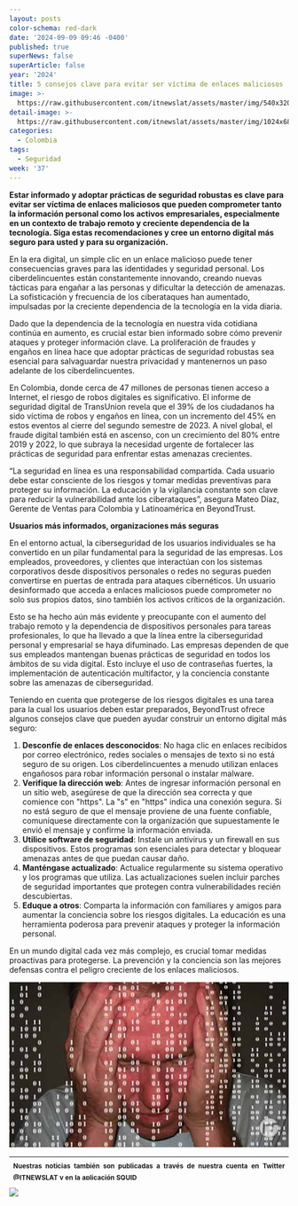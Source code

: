 ```yaml
---
layout: posts
color-schema: red-dark
date: '2024-09-09 09:46 -0400'
published: true
superNews: false
superArticle: false
year: '2024'
title: 5 consejos clave para evitar ser víctima de enlaces maliciosos
image: >-
  https://raw.githubusercontent.com/itnewslat/assets/master/img/540x320/Ataque-usuario-p.jpg
detail-image: >-
  https://raw.githubusercontent.com/itnewslat/assets/master/img/1024x680/Ataque-usuario-g.jpg
categories:
  - Colombia
tags:
  - Seguridad
week: '37'
---
```

**Estar informado y adoptar prácticas de seguridad robustas es clave para evitar ser víctima de enlaces maliciosos que pueden comprometer tanto la información personal como los activos empresariales, especialmente en un contexto de trabajo remoto y creciente dependencia de la tecnología. Siga estas recomendaciones y cree un entorno digital más seguro para usted y para su organización.**

En la era digital, un simple clic en un enlace malicioso puede tener consecuencias graves para las identidades y seguridad personal. Los ciberdelincuentes están constantemente innovando, creando nuevas tácticas para engañar a las personas y dificultar la detección de amenazas. La sofisticación y frecuencia de los ciberataques han aumentado, impulsadas por la creciente dependencia de la tecnología en la vida diaria.

Dado que la dependencia de la tecnología en nuestra vida cotidiana continúa en aumento, es crucial estar bien informado sobre cómo prevenir ataques y proteger información clave. La proliferación de fraudes y engaños en línea hace que adoptar prácticas de seguridad robustas sea esencial para salvaguardar nuestra privacidad y mantenernos un paso adelante de los ciberdelincuentes.

En Colombia, donde cerca de 47 millones de personas tienen acceso a Internet, el riesgo de robos digitales es significativo. El informe de seguridad digital de TransUnion revela que el 39% de los ciudadanos ha sido víctima de robos y engaños en línea, con un incremento del 45% en estos eventos al cierre del segundo semestre de 2023. A nivel global, el fraude digital también está en ascenso, con un crecimiento del 80% entre 2019 y 2022, lo que subraya la necesidad urgente de fortalecer las prácticas de seguridad para enfrentar estas amenazas crecientes.

“La seguridad en línea es una responsabilidad compartida. Cada usuario debe estar consciente de los riesgos y tomar medidas preventivas para proteger su información. La educación y la vigilancia constante son clave para reducir la vulnerabilidad ante los ciberataques”, asegura Mateo Díaz, Gerente de Ventas para Colombia y Latinoamérica en BeyondTrust.

**Usuarios más informados, organizaciones más seguras**

En el entorno actual, la ciberseguridad de los usuarios individuales se ha convertido en un pilar fundamental para la seguridad de las empresas. Los empleados, proveedores, y clientes que interactúan con los sistemas corporativos desde dispositivos personales o redes no seguras pueden convertirse en puertas de entrada para ataques cibernéticos. Un usuario desinformado que acceda a enlaces maliciosos puede comprometer no solo sus propios datos, sino también los activos críticos de la organización. 

Esto se ha hecho aún más evidente y preocupante con el aumento del trabajo remoto y la dependencia de dispositivos personales para tareas profesionales, lo que ha llevado a que la línea entre la ciberseguridad personal y empresarial se haya difuminado. Las empresas dependen de que sus empleados mantengan buenas prácticas de seguridad en todos los ámbitos de su vida digital. Esto incluye el uso de contraseñas fuertes, la implementación de autenticación multifactor, y la conciencia constante sobre las amenazas de ciberseguridad.

Teniendo en cuenta que protegerse de los riesgos digitales es una tarea para la cual los usuarios deben estar preparados, BeyondTrust ofrece algunos consejos clave que pueden ayudar construir un entorno digital más seguro:

1. **Desconfíe de enlaces desconocidos**: No haga clic en enlaces recibidos por correo electrónico, redes sociales o mensajes de texto si no está seguro de su origen. Los ciberdelincuentes a menudo utilizan enlaces engañosos para robar información personal o instalar malware. 
1. **Verifique la dirección web**: Antes de ingresar información personal en un sitio web, asegúrese de que la dirección sea correcta y que comience con "https". La "s" en "https" indica una conexión segura. Si no está seguro de que el mensaje proviene de una fuente confiable, comuníquese directamente con la organización que supuestamente le envió el mensaje y confirme la información enviada.
1. **Utilice software de seguridad**: Instale un antivirus y un firewall en sus dispositivos. Estos programas son esenciales para detectar y bloquear amenazas antes de que puedan causar daño.
1. **Manténgase actualizado**: Actualice regularmente su sistema operativo y los programas que utiliza. Las actualizaciones suelen incluir parches de seguridad importantes que protegen contra vulnerabilidades recién descubiertas.
1. **Eduque a otros**: Comparta la información con familiares y amigos para aumentar la conciencia sobre los riesgos digitales. La educación es una herramienta poderosa para prevenir ataques y proteger la información personal.

En un mundo digital cada vez más complejo, es crucial tomar medidas proactivas para protegerse. La prevención y la conciencia son las mejores defensas contra el peligro creciente de los enlaces maliciosos.

![](https://raw.githubusercontent.com/itnewslat/assets/master/img/540x320/Ataque-usuario-p.jpg)

<table style="height: 42px;" width="569">
<tbody>
<tr>
<td style="text-align: justify;"><sub><strong>Nuestras noticias también son publicadas a través de nuestra cuenta en Twitter <a href="https://twitter.com/itnewslat?lang=es">@ITNEWSLAT</a> y en la aplicación <a href="https://squidapp.co/en/">SQUID</a></strong></sub></td>
</tr>
</tbody>
</table>

<img src="https://tracker.metricool.com/c3po.jpg?hash=56f88a41e39ab42c063cc51676587a04"/>
